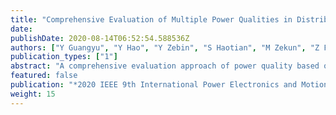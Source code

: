 ```yaml
---
title: "Comprehensive Evaluation of Multiple Power Qualities in Distributed Network Based on AHP and Optimal Membership"
date: 
publishDate: 2020-08-14T06:52:54.588536Z
authors: ["Y Guangyu", "Y Hao", "Y Zebin", "S Haotian", "M Zekun", "Z Fang", "Z Chengzhi"]
publication_types: ["1"]
abstract: "A comprehensive evaluation approach of power quality based on AHP and optimal membership is proposed in this paper. This paper selects the appropriate power quality indexes by analyzing the characteristic of power quality. The continuous power quality indexes can be reasonably analyzed by establishing the fuzzy membership function and the transient power quality can be calculated according to IEEE 1564-2014. In addition, the weight of each index can be determined dynamically which includes both subjective part and objective part. Finally, an IEEE-18 standard test system with non-linear loads and compensation devices is applied to prove the validity of the proposed evaluation system."
featured: false
publication: "*2020 IEEE 9th International Power Electronics and Motion Control Conference (IPEMC2020-ECCE Asia)*"
weight: 15
---
```


